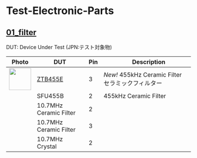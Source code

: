 # Test-Electronic-Parts

## [01_filter](01_filter)

DUT: Device Under Test (JPN:テスト対象物)

| Photo|DUT|Pin|　Description|
----|----|----|----
| <a href="01_filter/01_ZTB455E_ceramic_filter_2pin/README.md"> <img src="01_filter/01_ZTB455E_ceramic_filter_2pin/ZTB455E_1.jpg" width="60"> </a> |[ZTB455E](01_filter/01_ZTB455E_ceramic_filter_2pin/README.md) |3| _New!_ 455kHz Ceramic Filter セラミックフィルター|
||SFU455B|2|455kHz Ceramic Filter|
||10.7MHz Ceramic Filter| 2||
||10.7MHz Ceramic Filter| 3||
||10.7MHz Crystal| 2||
